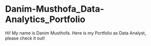 # Danim-Musthofa_Data-Analytics_Portfolio
Hi! My name is Danim Musthofa. Here is my Portfolio as Data Analyst, please check it out!
